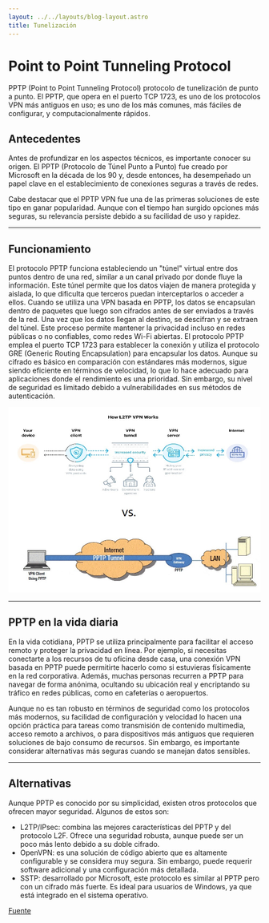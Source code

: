 ```yaml
---
layout: ../../layouts/blog-layout.astro
title: Tunelización
---
```


# Point to Point Tunneling Protocol

PPTP (Point to Point Tunneling Protocol) protocolo de tunelización de punto a punto. El PPTP, que opera en el puerto TCP 1723, es uno de los protocolos VPN más antiguos en uso; es uno de los más comunes, más fáciles de configurar, y computacionalmente rápidos.

## Antecedentes

Antes de profundizar en los aspectos técnicos, es importante conocer su origen. El PPTP (Protocolo de Túnel Punto a Punto) fue creado por Microsoft en la década de los 90 y, desde entonces, ha desempeñado un papel clave en el establecimiento de conexiones seguras a través de redes.

Cabe destacar que el PPTP VPN fue una de las primeras soluciones de este tipo en ganar popularidad. Aunque con el tiempo han surgido opciones más seguras, su relevancia persiste debido a su facilidad de uso y rapidez.

---

## Funcionamiento

El protocolo PPTP funciona estableciendo un "túnel" virtual entre dos puntos dentro de una red, similar a un canal privado por donde fluye la información. Este túnel permite que los datos viajen de manera protegida y aislada, lo que dificulta que terceros puedan interceptarlos o acceder a ellos.
Cuando se utiliza una VPN basada en PPTP, los datos se encapsulan dentro de paquetes que luego son cifrados antes de ser enviados a través de la red. Una vez que los datos llegan al destino, se descifran y se extraen del túnel. Este proceso permite mantener la privacidad incluso en redes públicas o no confiables, como redes Wi-Fi abiertas.
El protocolo PPTP emplea el puerto TCP 1723 para establecer la conexión y utiliza el protocolo GRE (Generic Routing Encapsulation) para encapsular los datos. Aunque su cifrado es básico en comparación con estándares más modernos, sigue siendo eficiente en términos de velocidad, lo que lo hace adecuado para aplicaciones donde el rendimiento es una prioridad. Sin embargo, su nivel de seguridad es limitado debido a vulnerabilidades en sus métodos de autenticación.

![Funcionamiento del protocolo.](../../assets/tunneling/pptp.jpg)

---

## PPTP en la vida diaria

En la vida cotidiana, PPTP se utiliza principalmente para facilitar el acceso remoto y proteger la privacidad en línea. Por ejemplo, si necesitas conectarte a los recursos de tu oficina desde casa, una conexión VPN basada en PPTP puede permitirte hacerlo como si estuvieras físicamente en la red corporativa. Además, muchas personas recurren a PPTP para navegar de forma anónima, ocultando su ubicación real y encriptando su tráfico en redes públicas, como en cafeterías o aeropuertos.

Aunque no es tan robusto en términos de seguridad como los protocolos más modernos, su facilidad de configuración y velocidad lo hacen una opción práctica para tareas como transmisión de contenido multimedia, acceso remoto a archivos, o para dispositivos más antiguos que requieren soluciones de bajo consumo de recursos. Sin embargo, es importante considerar alternativas más seguras cuando se manejan datos sensibles.

---

## Alternativas

Aunque PPTP es conocido por su simplicidad, existen otros protocolos que ofrecen mayor seguridad. Algunos de estos son:

- L2TP/IPsec: combina las mejores características del PPTP y del protocolo L2F. Ofrece una seguridad robusta, aunque puede ser un poco más lento debido a su doble cifrado.
- OpenVPN: es una solución de código abierto que es altamente configurable y se considera muy segura. Sin embargo, puede requerir software adicional y una configuración más detallada.
- SSTP: desarrollado por Microsoft, este protocolo es similar al PPTP pero con un cifrado más fuerte. Es ideal para usuarios de Windows, ya que está integrado en el sistema operativo.

[Fuente](https://www.revistacloudcomputing.com/2023/10/que-es-el-protocolo-de-vpn-pptp-y-para-que-sirve/#como-funciona-el-pptp)
